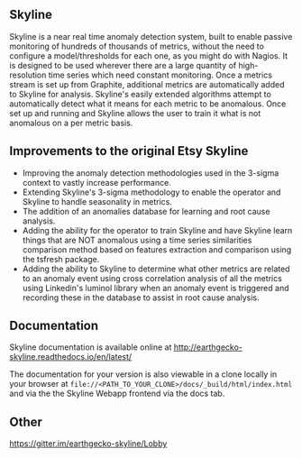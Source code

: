 ## Skyline

Skyline is a near real time anomaly detection system, built to enable
passive monitoring of hundreds of thousands of metrics, without the need
to configure a model/thresholds for each one, as you might do with Nagios.
It is designed to be used wherever there are a large quantity of
high-resolution time series which need constant monitoring. Once a metrics
stream is set up from Graphite, additional metrics are automatically added to
Skyline for analysis. Skyline's easily extended algorithms attempt to
automatically detect what it means for each metric to be anomalous.  Once set up
and running and Skyline allows the user to train it what is not anomalous on a
per metric basis.

## Improvements to the original Etsy Skyline

- Improving the anomaly detection methodologies used in the 3-sigma context to
  vastly increase performance.
- Extending Skyline's 3-sigma methodology to enable the operator and Skyline to
  handle seasonality in metrics.
- The addition of an anomalies database for learning and root cause analysis.
- Adding the ability for the operator to train Skyline and have Skyline learn
  things that are NOT anomalous using a time series similarities comparison
  method based on features extraction and comparison using the tsfresh
  package.
- Adding the ability to Skyline to determine what other metrics are related to
  an anomaly event using cross correlation analysis of all the metrics using
  Linkedin's luminol library when an anomaly event is triggered and
  recording these in the database to assist in root cause analysis.

## Documentation

Skyline documentation is available online at http://earthgecko-skyline.readthedocs.io/en/latest/

The documentation for your version is also viewable in a clone locally in your
browser at `file://<PATH_TO_YOUR_CLONE>/docs/_build/html/index.html` and via the
the Skyline Webapp frontend via the docs tab.

## Other

https://gitter.im/earthgecko-skyline/Lobby
